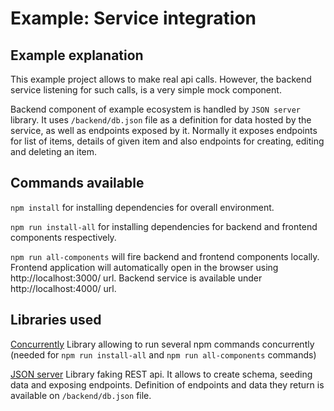 # Example: Service integration

## Example explanation

This example project allows to make real api calls. However, the backend service listening for such calls, is a very simple mock component.

Backend component of example ecosystem is handled by `JSON server` library. It uses `/backend/db.json` file as a definition for data hosted by the service, as well as endpoints exposed by it. Normally it exposes endpoints for list of items, details of given item and also endpoints for creating, editing and deleting an item.

## Commands available

`npm install` for installing dependencies for overall environment.

`npm run install-all` for installing dependencies for backend and frontend components respectively.

`npm run all-components` will fire backend and frontend components locally. Frontend application will automatically open in the browser using http://localhost:3000/ url. Backend service is available under http://localhost:4000/ url.

## Libraries used

[Concurrently](https://www.npmjs.com/package/concurrently) Library allowing to run several npm commands concurrently (needed for `npm run install-all` and `npm run all-components` commands)

[JSON server](https://github.com/typicode/json-server) Library faking REST api. It allows to create schema, seeding data and exposing endpoints. Definition of endpoints and data they return is available on `/backend/db.json` file.
